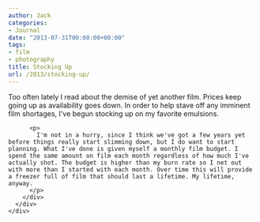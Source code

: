 ```yaml
---
author: Jack
categories:
- Journal
date: "2013-07-31T00:00:00+00:00"
tags:
- film
- photography
title: Stocking Up
url: /2013/stocking-up/
---
```


<div>
  <div>
    <div>
      <div>
        <div>
          <p>
            Too often lately I read about the demise of yet another film. Prices keep going up as availability goes down. In order to help stave off any imminent film shortages, I've begun stocking up on my favorite emulsions. 
          </p>
          
          <p>
            I'm not in a hurry, since I think we've got a few years yet before things really start slimming down, but I do want to start planning. What I've done is given myself a monthly film budget. I spend the same amount on film each month regardless of how much I've actually shot. The budget is higher than my burn rate so I net out with more than I started with each month. Over time this will provide a freezer full of film that should last a lifetime. My lifetime, anyway. 
          </p>
        </div>
      </div>
    </div>
  </div>
</div>